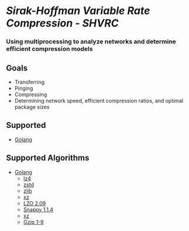 # ***Sirak-Hoffman Variable Rate Compression - SHVRC***
### Using multiprocessing to analyze networks and determine efficient compression models

## **Goals**
- Transferring
- Pinging
- Compressing 
- Determining network speed, efficient compression ratios, and optimal package sizes
 

## **Supported**
- [Golang](./go)


## **Supported Algorithms**
- [Golang](https://go.dev/)
    - [lz4](https://github.com/lz4/lz4)
    - [zstd](https://github.com/facebook/zstd)
    - [zlib](https://zlib.net/)
    - [xz](https://tukaani.org/xz/)
    - [LZO 2.09](https://pkg.go.dev/github.com/cyberdelia/lzo)
    - [Snappy 1.1.4](https://github.com/google/snappy)
    - [xz](https://github.com/ulikunitz/xz)
    - [Gzip 1-9](https://pkg.go.dev/compress/gzip)

